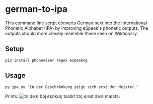 # german-to-ipa
This command line script converts German next into the International Phonetic Alphabet (IPA) by improving eSpeak's phonetic outputs.
The outputs should more closely resemble those seen on Wiktionary.

## Setup
```pip install phonemizer regex espeakng```

## Usage

```py ipa.py "In der Beschränkung zeigt sich erst der Meister."```

Prints:
![ɪn deːɐ bəʃʁˈɛnkʊŋ tsaɪkt zɪç eːɐst deːɐ maɪstɐ.](result.png)
